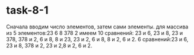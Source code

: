 # task-8-1
Сначала вводим число элементов, затем сами элементы.
для массива из 5 элементов:23 6 8 378 2 имеем 10 сравнений: 23 и 6, 23 и 8, 23 и 378, 378 и 2, 6 и 8, 8 и 23, 23 и 2, 6 и 8, 8 и 2, 6 и 2. 6 сравнений:23 и 6, 23 и 8, 378 и 2, 23 и 2,8 и 2, 6 и 2.
